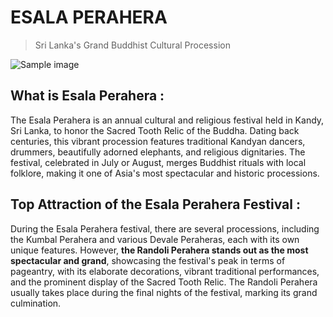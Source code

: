 # ESALA PERAHERA 
> Sri Lanka's Grand Buddhist Cultural Procession

![Sample image](/assets/esala-perhera01.jpg)

## What is Esala Perahera :

The Esala Perahera is an annual cultural and religious festival held in Kandy, Sri Lanka, to honor the Sacred Tooth Relic of the Buddha. Dating back centuries, this vibrant procession features traditional Kandyan dancers, drummers, beautifully adorned elephants, and religious dignitaries. The festival, celebrated in July or August, merges Buddhist rituals with local folklore, making it one of Asia's most spectacular and historic processions.

## Top Attraction of the Esala Perahera Festival :
During the Esala Perahera festival, there are several processions, including the Kumbal Perahera and various Devale Peraheras, each with its own unique features. However, **the Randoli Perahera stands out as the most spectacular and grand**, showcasing the festival's peak in terms of pageantry, with its elaborate decorations, vibrant traditional performances, and the prominent display of the Sacred Tooth Relic. The Randoli Perahera usually takes place during the final nights of the festival, marking its grand culmination.
